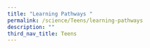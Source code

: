 ```yaml
---
title: "Learning Pathways "
permalink: /science/Teens/learning-pathways
description: ""
third_nav_title: Teens
---
```

